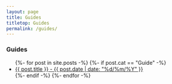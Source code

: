 ```yaml
---
layout: page
title: Guides
titletop: Guides
permalink: /guides/
---
```


<h3>Guides</h3>
<ul>
    {%- for post in site.posts -%}
      {%- if post.cat == "Guide" -%}
        <li><a href="{{ post.url }}">{{ post.title }} - {{ post.date | date: "%d/%m/%Y" }}</a></li>
      {%- endif -%}
    {%- endfor -%}
</ul>